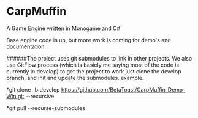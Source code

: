 # CarpMuffin
A Game Engine written in Monogame and C#

Base engine code is up, but more work is coming for demo's and documentation.





######The project uses git submodules to link in other projects.  We also use GitFlow process (which is basicly me saying most of the code is currently in develop)
to get the project to work just clone the develop branch, and init and update the submodules.
example.  

*git clone -b develop https://github.com/BetaToast/CarpMuffin-Demo-Win.git --recursive

*git pull --recurse-submodules

